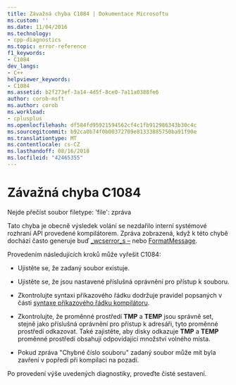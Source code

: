 ```yaml
---
title: Závažná chyba C1084 | Dokumentace Microsoftu
ms.custom: ''
ms.date: 11/04/2016
ms.technology:
- cpp-diagnostics
ms.topic: error-reference
f1_keywords:
- C1084
dev_langs:
- C++
helpviewer_keywords:
- C1084
ms.assetid: b2f273ef-3a14-4d5f-8ce0-7a11a0388fe6
author: corob-msft
ms.author: corob
ms.workload:
- cplusplus
ms.openlocfilehash: df584fd95921594562cf4c1fb912986343b30c4c
ms.sourcegitcommit: b92ca0b74f0b00372709e81333885750ba91f90e
ms.translationtype: MT
ms.contentlocale: cs-CZ
ms.lasthandoff: 08/16/2018
ms.locfileid: "42465355"
---
```

# <a name="fatal-error-c1084"></a>Závažná chyba C1084
Nejde přečíst soubor filetype: 'file': zpráva  
  
 Tato chyba je obecně výsledek volání se nezdařilo interní systémové rozhraní API provedené kompilátorem. Zpráva zobrazená, když k této chybě dochází často generuje buď [_wcserror_s –](../../c-runtime-library/reference/strerror-s-strerror-s-wcserror-s-wcserror-s.md) nebo [FormatMessage](/windows/desktop/api/winbase/nf-winbase-formatmessage).  
  
 Provedením následujících kroků může vyřešit C1084:  
  
-   Ujistěte se, že zadaný soubor existuje.  
  
-   Ujistěte se, že jsou nastavené příslušná oprávnění pro přístup k souboru.  
  
-   Zkontrolujte syntaxi příkazového řádku dodržuje pravidel popsaných v části [syntaxe příkazového řádku kompilátoru](../../build/reference/compiler-command-line-syntax.md).  
  
-   Zkontrolujte, že proměnné prostředí **TMP** a **TEMP** jsou správně set, stejně jako příslušná oprávnění pro přístup k adresáři, tyto proměnné prostředí odkazovat. Také zajistěte, aby disky odkazuje **TMP** a **TEMP** proměnné prostředí obsahují odpovídající množství volného místa.  
  
-   Pokud zpráva "Chybné číslo souboru" zadaný soubor může mít byla zavření v popředí při kompilaci na pozadí.  
  
 Po provedení výše uvedených diagnostiky, proveďte čisté sestavení.